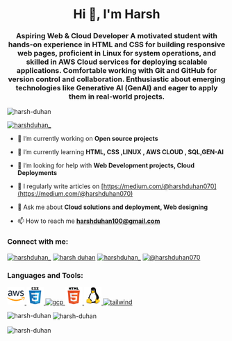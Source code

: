  <h1 align="center">Hi 👋, I'm Harsh</h1>
<h3 align="center">Aspiring Web & Cloud Developer A motivated student with hands-on experience in HTML and CSS for building responsive web pages, proficient in Linux for system operations, and skilled in AWS Cloud services for deploying scalable applications. Comfortable working with Git and GitHub for version control and collaboration. Enthusiastic about emerging technologies like Generative AI (GenAI) and eager to apply them in real-world projects.</h3>

<p align="left"> <img src="https://komarev.com/ghpvc/?username=harsh-duhan&label=Profile%20views&color=0e75b6&style=flat" alt="harsh-duhan" /> </p>


<p align="left"> <a href="https://twitter.com/harshduhan_" target="blank"><img src="https://img.shields.io/twitter/follow/harshduhan_?logo=twitter&style=for-the-badge" alt="harshduhan_" /></a> </p>

- 🔭 I’m currently working on **Open source projects**

- 🌱 I’m currently learning **HTML, CSS ,LINUX , AWS CLOUD , SQL,GEN-AI**

- 🤝 I’m looking for help with **Web Development projects, Cloud Deployments**

- 📝 I regularly write articles on [https://medium.com/@harshduhan070](https://medium.com/@harshduhan070)

- 💬 Ask me about **Cloud solutions and deployment, Web designing**

- 📫 How to reach me **harshduhan100@gmail.com**

<h3 align="left">Connect with me:</h3>
<p align="left">
<a href="https://twitter.com/harshduhan_" target="blank"><img align="center" src="https://raw.githubusercontent.com/rahuldkjain/github-profile-readme-generator/master/src/images/icons/Social/twitter.svg" alt="harshduhan_" height="30" width="40" /></a>
<a href="https://linkedin.com/in/harshduhan120164" target="blank"><img align="center" src="https://raw.githubusercontent.com/rahuldkjain/github-profile-readme-generator/master/src/images/icons/Social/linked-in-alt.svg" alt="harsh duhan" height="30" width="40" /></a>
<a href="https://instagram.com/harshduhan_" target="blank"><img align="center" src="https://raw.githubusercontent.com/rahuldkjain/github-profile-readme-generator/master/src/images/icons/Social/instagram.svg" alt="harshduhan_" height="30" width="40" /></a>
<a href="https://medium.com/@harshduhan070" target="blank"><img align="center" src="https://raw.githubusercontent.com/rahuldkjain/github-profile-readme-generator/master/src/images/icons/Social/medium.svg" alt="@harshduhan070" height="30" width="40" /></a>
</p>

<h3 align="left">Languages and Tools:</h3>
<p align="left"> <a href="https://aws.amazon.com" target="_blank" rel="noreferrer"> <img src="https://raw.githubusercontent.com/devicons/devicon/master/icons/amazonwebservices/amazonwebservices-original-wordmark.svg" alt="aws" width="40" height="40"/> </a> <a href="https://www.w3schools.com/css/" target="_blank" rel="noreferrer"> <img src="https://raw.githubusercontent.com/devicons/devicon/master/icons/css3/css3-original-wordmark.svg" alt="css3" width="40" height="40"/> </a> <a href="https://cloud.google.com" target="_blank" rel="noreferrer"> <img src="https://www.vectorlogo.zone/logos/google_cloud/google_cloud-icon.svg" alt="gcp" width="40" height="40"/> </a> <a href="https://www.w3.org/html/" target="_blank" rel="noreferrer"> <img src="https://raw.githubusercontent.com/devicons/devicon/master/icons/html5/html5-original-wordmark.svg" alt="html5" width="40" height="40"/> </a> <a href="https://www.linux.org/" target="_blank" rel="noreferrer"> <img src="https://raw.githubusercontent.com/devicons/devicon/master/icons/linux/linux-original.svg" alt="linux" width="40" height="40"/> </a> <a href="https://tailwindcss.com/" target="_blank" rel="noreferrer"> <img src="https://www.vectorlogo.zone/logos/tailwindcss/tailwindcss-icon.svg" alt="tailwind" width="40" height="40"/> </a> </p>

<p><img align="left" src="https://github-readme-stats.vercel.app/api/top-langs?username=harsh-duhan&show_icons=true&locale=en&layout=compact" alt="harsh-duhan" /></p>

<p>&nbsp;<img align="center" src="https://github-readme-stats.vercel.app/api?username=harsh-duhan&show_icons=true&locale=en" alt="harsh-duhan" /></p>

<p><img align="center" src="https://github-readme-streak-stats.herokuapp.com/?user=harsh-duhan&" alt="harsh-duhan" /></p>
